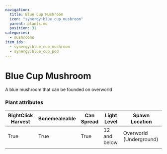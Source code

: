 ```yaml
---
navigation:
  title: Blue Cup Mushroom
  icon: "synergy:blue_cup_mushroom"
  parent: plants.md
  position: 31
categories:
  - mushrooms
item_ids:
  - synergy:blue_cup_mushroom
  - synergy:blue_cup_pod
---
```


# Blue Cup Mushroom

A blue mushroom that can be founded on overworld

<GameScene zoom="2" interactive={true}>
  <Block x="0" z="0" id="synergy:blue_cup_mushroom" p:age="0"/>
  <Block x="1" z="0" id="synergy:blue_cup_mushroom" p:age="1"/>
  <Block x="2" z="0" id="synergy:blue_cup_mushroom" p:age="2"/>
  <Block x="2" z="1" id="synergy:blue_cup_mushroom" p:age="3"/>
  <Block x="1" z="1" id="synergy:blue_cup_mushroom" p:age="4"/>
  <Block x="0" z="1" id="synergy:blue_cup_mushroom" p:age="5"/>
</GameScene>

### Plant attributes

| RightClick Harvest | Bonemealeable | Can Spread | Light Level  | Spawn Location          |
| ------------------ | ------------- | ---------- | ------------ | ----------------------- |
| <Color color="#00ff00">True</Color>               | <Color color="#00ff00">True</Color>          | <Color color="#00ff00">True</Color>       | 12 and below | Overworld (Underground) |
|                    |               |            |              |                         |
